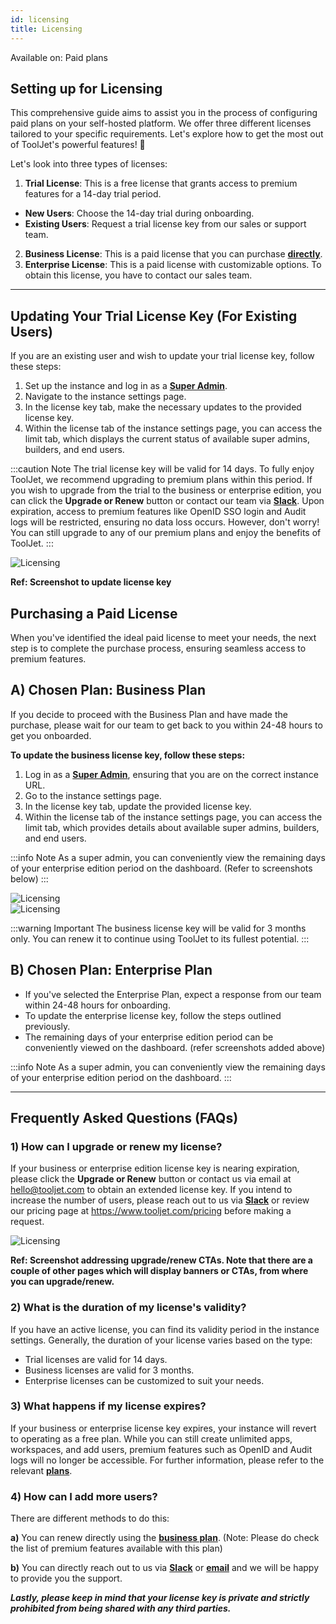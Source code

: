```yaml
---
id: licensing
title: Licensing
---
```


<div className='badge badge--primary heading-badge'>Available on: Paid plans</div>

## Setting up for Licensing

This comprehensive guide aims to assist you in the process of configuring paid plans on your self-hosted platform. We offer three different licenses tailored to your specific requirements. Let's explore how to get the most out of ToolJet's powerful features! 🚀

Let's look into three types of licenses:

1. **Trial License**: This is a free license that grants access to premium features for a 14-day trial period.
 - **New Users**: Choose the 14-day trial during onboarding.
 - **Existing Users**: Request a trial license key from our sales or support team.
2. **Business License**: This is a paid license that you can purchase **[directly](https://www.tooljet.com/pricing)**.
3. **Enterprise License**: This is a paid license with customizable options. To obtain this license, you have to contact our sales team.

---

## Updating Your Trial License Key (For Existing Users)

If you are an existing user and wish to update your trial license key, follow these steps:

1. Set up the instance and log in as a **[Super Admin](/docs/Enterprise/superadmin)**.
2. Navigate to the instance settings page.
3. In the license key tab, make the necessary updates to the provided license key.
4. Within the license tab of the instance settings page, you can access the limit tab, which displays the current status of available super admins, builders, and end users.

:::caution Note 
The trial license key will be valid for 14 days. To fully enjoy ToolJet, we recommend upgrading to premium plans within this period. If you wish to upgrade from the trial to the business or enterprise edition, you can click the **Upgrade or Renew** button or contact our team via **[Slack](https://tooljet.com/slack)**. Upon expiration, access to premium features like OpenID SSO login and Audit logs will be restricted, ensuring no data loss occurs. However, don't worry! You can still upgrade to any of our premium plans and enjoy the benefits of ToolJet.
:::

<div style={{textAlign: 'center'}}>

<img className="screenshot-full" src="/img/licensing/licensingpage1.png" alt="Licensing" />

</div>

**Ref: Screenshot to update license key**

## Purchasing a Paid License

When you've identified the ideal paid license to meet your needs, the next step is to complete the purchase process, ensuring seamless access to premium features.

## A) Chosen Plan: Business Plan

If you decide to proceed with the Business Plan and have made the purchase, please wait for our team to get back to you within 24-48 hours to get you onboarded.

**To update the business license key, follow these steps:**
1. Log in as a **[Super Admin](/docs/Enterprise/superadmin)**, ensuring that you are on the correct instance URL.
2. Go to the instance settings page.
3. In the license key tab, update the provided license key.
4. Within the license tab of the instance settings page, you can access the limit tab, which provides details about available super admins, builders, and end users.

:::info Note
As a super admin, you can conveniently view the remaining days of your enterprise edition period on the dashboard. (Refer to screenshots below)
:::

<div style={{textAlign: 'center'}}>

<img className="screenshot-full" src="/img/licensing/licensingpage2.png" alt="Licensing" />

</div>

<div style={{textAlign: 'center'}}>

<img className="screenshot-full" src="/img/licensing/licensingpage3.png" alt="Licensing" />

</div>

:::warning Important
The business license key will be valid for 3 months only. You can renew it to continue using ToolJet to its fullest potential.
:::


## B) Chosen Plan: Enterprise Plan

- If you've selected the Enterprise Plan, expect a response from our team within 24-48 hours for onboarding.
- To update the enterprise license key, follow the steps outlined previously.
- The remaining days of your enterprise edition period can be conveniently viewed on the dashboard. (refer screenshots added above)

:::info Note
As a super admin, you can conveniently view the remaining days of your enterprise edition period on the dashboard.
:::

---

## Frequently Asked Questions (FAQs)

### 1) How can I upgrade or renew my license?
If your business or enterprise edition license key is nearing expiration, please click the **Upgrade or Renew** button or contact us via email at hello@tooljet.com to obtain an extended license key. If you intend to increase the number of users, please reach out to us via **[Slack](https://tooljet.com/slack)** or review our pricing page at https://www.tooljet.com/pricing before making a request.

<div style={{textAlign: 'center'}}>

<img className="screenshot-full" src="/img/licensing/licensingpage4.png" alt="Licensing" />

</div>

**Ref: Screenshot addressing upgrade/renew CTAs. Note that there are a couple of other pages which will display banners or CTAs, from where you can upgrade/renew.**

### 2) What is the duration of my license's validity?
If you have an active license, you can find its validity period in the instance settings. Generally, the duration of your license varies based on the type:
- Trial licenses are valid for 14 days.
- Business licenses are valid for 3 months.
- Enterprise licenses can be customized to suit your needs.

### 3) What happens if my license expires?
If your business or enterprise license key expires, your instance will revert to operating as a free plan. While you can still create unlimited apps, workspaces, and add users, premium features such as OpenID and Audit logs will no longer be accessible. For further information, please refer to the relevant **[plans](https://www.tooljet.com/pricing)**.

### 4) How can I add more users? 
There are different methods to do this:

**a)** You can renew directly using the **[business plan](https://www.tooljet.com/pricing)**. (Note: Please do check the list of premium features available with this plan)

**b)** You can directly reach out to us via **[Slack](https://tooljet.com/slack)** or **[email](mailto:hello@tooljet.com)** and we will be happy to provide you the support. 

***Lastly, please keep in mind that your license key is private and strictly prohibited from being shared with any third parties.***